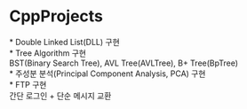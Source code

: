 # CppProjects
<div>
* Double Linked List(DLL) 구현
</div>
<div>
* Tree Algorithm 구현
  <div>BST(Binary Search Tree), AVL Tree(AVLTree), B+ Tree(BpTree)</div>
</div>
<div>
* 주성분 분석(Principal Component Analysis, PCA) 구현
</div>
<div>
* FTP 구현 </br>
  간단 로그인 + 단순 메시지 교환
  
</div>
